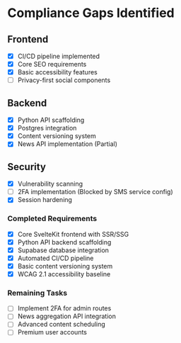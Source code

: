 # Compliance Gaps Identified

## Frontend
- [x] CI/CD pipeline implemented
- [x] Core SEO requirements
- [x] Basic accessibility features
- [ ] Privacy-first social components

## Backend
- [x] Python API scaffolding
- [x] Postgres integration
- [x] Content versioning system
- [x] News API implementation (Partial)

## Security
- [x] Vulnerability scanning
- [ ] 2FA implementation (Blocked by SMS service config)
- [x] Session hardening 

### Completed Requirements
- [x] Core SvelteKit frontend with SSR/SSG
- [x] Python API backend scaffolding
- [x] Supabase database integration
- [x] Automated CI/CD pipeline
- [x] Basic content versioning system
- [x] WCAG 2.1 accessibility baseline

### Remaining Tasks
- [ ] Implement 2FA for admin routes
- [ ] News aggregation API integration
- [ ] Advanced content scheduling
- [ ] Premium user accounts 
